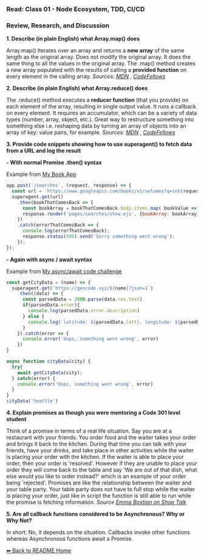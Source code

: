 ### Read: Class 01 - Node Ecosystem, TDD, CI/CD

### Review, Research, and Discussion

**1. Describe (in plain English) what Array.map() does**

Array.map() Iterates over an array and returns a **new array** of the same length as the original array. Does not modify the original array. It does the same thing to all the values in the original array. The .map() method creates a new array populated with the results of calling a **provided function** on every element in the calling array. *Sources: [MDN](https://developer.mozilla.org/en-US/docs/Web/JavaScript/Reference/Global_Objects/Array/map) , [CodeFellows](https://codefellows.github.io/code-301-guide/curriculum/class-07/challenges/)*


**2. Describe (in plain English) what Array.reduce() does**

The .reduce() method executes a **reducer function** (that you provide) on each element of the array, resulting in single output value. It runs a callback on every element. It requires an accumulator, which can be a variety of data types (number, array, object, etc.). Great way to restructure something into something else i.e. reshaping data by turning an array of objects into an array of key: value pairs, for example. *Sources: [MDN](https://developer.mozilla.org/en-US/docs/Web/JavaScript/Reference/Global_Objects/Array/reduce) , [CodeFellows](https://codefellows.github.io/code-301-guide/curriculum/class-09/challenges/)*

**3. Provide code snippets showing how to use superagent() to fetch data from a URL and log the result**

  **- With normal Promise .then() syntax**
  
  Example from [My Book App](https://github.com/LydiaMT/book_app)
  ```js
  app.post('/searches', (request, response) => {
    const url = `https://www.googleapis.com/books/v1/volumes?q=in${request.body.search}:${request.body.search_input}`;
    superagent.get(url)
      .then(bookThatComesBack => {
        const bookArray = bookThatComesBack.body.items.map( bookValue => new Books(bookValue));
        response.render('pages/searches/show.ejs', {bookArray: bookArray});
      })
      .catch(errorThatComesBack => {
        console.log(errorThatComesBack);
        response.status(500).send('Sorry something went wrong');
      });
  });
  ```

  **- Again with async / await syntax**
  
  Example from [My async/await code challenge](https://replit.com/@LydiaMinehanTub/AsyncAwait)
  ```js
  const getCityData = (name) => {
    superagent.get(`https://geocode.xyz/${name}?json=1`)
      .then((data) => {
        const parsedData = JSON.parse(data.res.text)
        if(parsedData.error){
          console.log(parsedData.error.description)
        } else {
          console.log(`latitude: ${parsedData.latt}, longitude: ${parsedData.longt}`)
        }
      }).catch(error => {
        console.error('Oops, something went wrong', error)
      }) 
  }

  async function cityData(city) {
    try{
      await getCityData(city);
    } catch(error) {
      console.error('Oops, something went wrong', error)
    }
  }
  cityData('Seattle')
  ```
**4. Explain promises as though you were mentoring a Code 301 level student**

Think of a promise in terms of a real life situation. Say you are at a restaurant with your friends. You order food and the waiter takes your order and brings it back to the kitchen. During that time you can talk with your friends, have your drinks, and take place in other activities while the waiter is placing your order with the kitchen. If the waiter is able to place your order, then your order is 'resolved'. However if they are unable to place your order they will come back to the table and say 'We are out of that dish, what else would you like to order instead?' which is an example of your order being 'rejected'. Promises are like the relationship between the waiter and your table party. Your table party does not have to full stop while the waiter is placing your order, just like in script the function is still able to run while the promise is fetching information. *Source [Emma Bostian on Shop Talk](https://shoptalkshow.com/458/)*

**5. Are all callback functions considered to be Asynchronous? Why or Why Not?**

In short: No, it depends on the situation. Callbacks invoke other functions whereas Asynchronous functions await a Promise. 

[⬅ Back to README Home](README.md)
